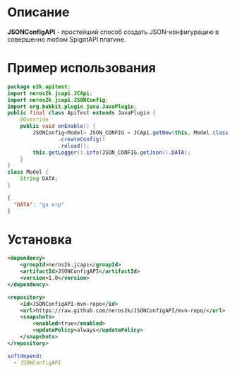# Описание
**JSONConfigAPI** - простейший способ создать JSON-конфигурацию в совершенно любом SpigotAPI плагине.

# Пример использования
```java
package n2k.apitest;
import neros2k.jcapi.JCApi;
import neros2k.jcapi.JSONConfig;
import org.bukkit.plugin.java.JavaPlugin;
public final class ApiTest extends JavaPlugin {
    @Override
    public void onEnable() {
        JSONConfig<Model> JSON_CONFIG = JCApi.getNew(this, Model.class, "config.json").get()
                .createConfig()
                .reload();
        this.getLogger().info(JSON_CONFIG.getJson().DATA);
    }
}
class Model {
    String DATA;
}

```
```json
{
  "DATA": "go erp"
}
```

# Установка
```xml
<dependency>
    <groupId>neros2k.jcapi</groupId>
    <artifactId>JSONConfigAPI</artifactId>
    <version>1.0</version>
</dependency>
```
```xml
<repository>
    <id>JSONConfigAPI-mvn-repo</id>
    <url>https://raw.github.com/neros2k/JSONConfigAPI/mvn-repo/</url>
    <snapshots>
        <enabled>true</enabled>
        <updatePolicy>always</updatePolicy>
    </snapshots>
</repository>
```
```yml
softdepend:
  - JSONConfigAPI
```
